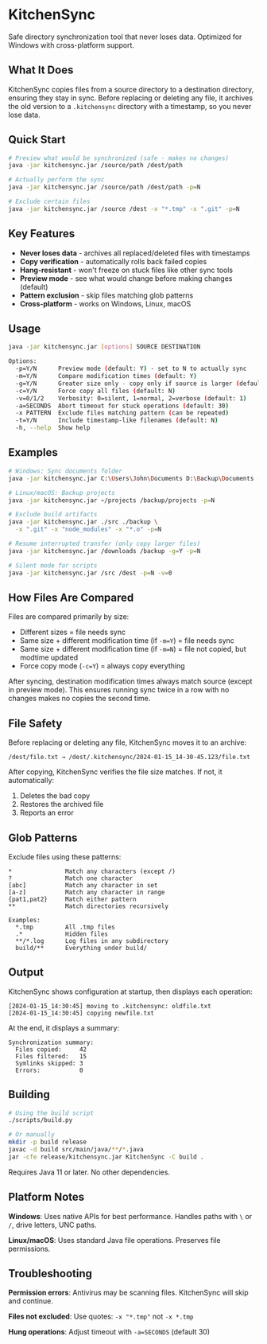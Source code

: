 # KitchenSync

Safe directory synchronization tool that never loses data. Optimized for Windows with cross-platform support.

## What It Does

KitchenSync copies files from a source directory to a destination directory, ensuring they stay in sync. Before replacing or deleting any file, it archives the old version to a `.kitchensync` directory with a timestamp, so you never lose data.

## Quick Start

```bash
# Preview what would be synchronized (safe - makes no changes)
java -jar kitchensync.jar /source/path /dest/path

# Actually perform the sync
java -jar kitchensync.jar /source/path /dest/path -p=N

# Exclude certain files
java -jar kitchensync.jar /source /dest -x "*.tmp" -x ".git" -p=N
```

## Key Features

- **Never loses data** - archives all replaced/deleted files with timestamps
- **Copy verification** - automatically rolls back failed copies
- **Hang-resistant** - won't freeze on stuck files like other sync tools
- **Preview mode** - see what would change before making changes (default)
- **Pattern exclusion** - skip files matching glob patterns
- **Cross-platform** - works on Windows, Linux, macOS

## Usage

```bash
java -jar kitchensync.jar [options] SOURCE DESTINATION

Options:
  -p=Y/N      Preview mode (default: Y) - set to N to actually sync
  -m=Y/N      Compare modification times (default: Y)
  -g=Y/N      Greater size only - copy only if source is larger (default: N)
  -c=Y/N      Force copy all files (default: N)
  -v=0/1/2    Verbosity: 0=silent, 1=normal, 2=verbose (default: 1)
  -a=SECONDS  Abort timeout for stuck operations (default: 30)
  -x PATTERN  Exclude files matching pattern (can be repeated)
  -t=Y/N      Include timestamp-like filenames (default: N)
  -h, --help  Show help
```

## Examples

```bash
# Windows: Sync documents folder
java -jar kitchensync.jar C:\Users\John\Documents D:\Backup\Documents -p=N

# Linux/macOS: Backup projects
java -jar kitchensync.jar ~/projects /backup/projects -p=N

# Exclude build artifacts
java -jar kitchensync.jar ./src ./backup \
  -x ".git" -x "node_modules" -x "*.o" -p=N

# Resume interrupted transfer (only copy larger files)
java -jar kitchensync.jar /downloads /backup -g=Y -p=N

# Silent mode for scripts
java -jar kitchensync.jar /src /dest -p=N -v=0
```

## How Files Are Compared

Files are compared primarily by size:
- Different sizes = file needs sync
- Same size + different modification time (if `-m=Y`) = file needs sync
- Same size + different modification time (if `-m=N`) = file not copied, but modtime updated
- Force copy mode (`-c=Y`) = always copy everything

After syncing, destination modification times always match source (except in preview mode). This ensures running sync twice in a row with no changes makes no copies the second time.

## File Safety

Before replacing or deleting any file, KitchenSync moves it to an archive:

```
/dest/file.txt → /dest/.kitchensync/2024-01-15_14-30-45.123/file.txt
```

After copying, KitchenSync verifies the file size matches. If not, it automatically:
1. Deletes the bad copy
2. Restores the archived file
3. Reports an error

## Glob Patterns

Exclude files using these patterns:

```
*               Match any characters (except /)
?               Match one character
[abc]           Match any character in set
[a-z]           Match any character in range
{pat1,pat2}     Match either pattern
**              Match directories recursively

Examples:
  *.tmp         All .tmp files
  .*            Hidden files
  **/*.log      Log files in any subdirectory
  build/**      Everything under build/
```

## Output

KitchenSync shows configuration at startup, then displays each operation:

```
[2024-01-15_14:30:45] moving to .kitchensync: oldfile.txt
[2024-01-15_14:30:45] copying newfile.txt
```

At the end, it displays a summary:

```
Synchronization summary:
  Files copied:     42
  Files filtered:   15
  Symlinks skipped: 3
  Errors:           0
```

## Building

```bash
# Using the build script
./scripts/build.py

# Or manually
mkdir -p build release
javac -d build src/main/java/**/*.java
jar -cfe release/kitchensync.jar KitchenSync -C build .
```

Requires Java 11 or later. No other dependencies.

## Platform Notes

**Windows**: Uses native APIs for best performance. Handles paths with `\` or `/`, drive letters, UNC paths.

**Linux/macOS**: Uses standard Java file operations. Preserves file permissions.

## Troubleshooting

**Permission errors**: Antivirus may be scanning files. KitchenSync will skip and continue.

**Files not excluded**: Use quotes: `-x "*.tmp"` not `-x *.tmp`

**Hung operations**: Adjust timeout with `-a=SECONDS` (default 30)
